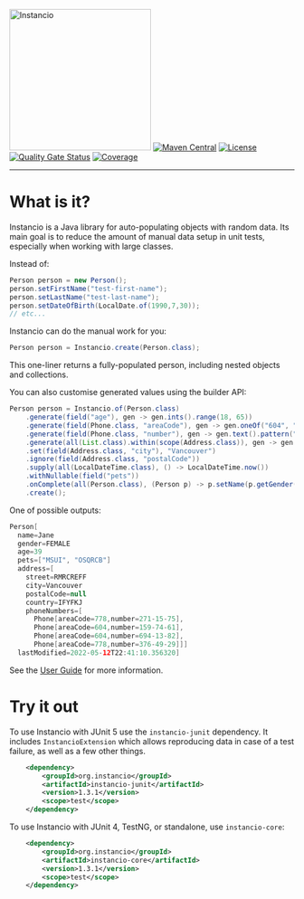 <img src="https://i.imgur.com/937nevX.png" alt="Instancio" width="250"/> [![Maven Central](https://img.shields.io/maven-central/v/org.instancio/instancio-core.svg)](https://search.maven.org/artifact/org.instancio/instancio-core/)
[![License](https://img.shields.io/badge/License-Apache_2.0-blue.svg)](https://opensource.org/licenses/Apache-2.0)
[![Quality Gate Status](https://sonarcloud.io/api/project_badges/measure?project=instancio_instancio&metric=alert_status)](https://sonarcloud.io/summary/new_code?id=instancio_instancio)
[![Coverage](https://sonarcloud.io/api/project_badges/measure?project=instancio_instancio&metric=coverage)](https://sonarcloud.io/summary/new_code?id=instancio_instancio)

---

# What is it?

Instancio is a Java library for auto-populating objects with random data.
Its main goal is to reduce the amount of manual data setup in unit tests,
especially when working with large classes.

Instead of:

```java
Person person = new Person();
person.setFirstName("test-first-name");
person.setLastName("test-last-name");
person.setDateOfBirth(LocalDate.of(1990,7,30));
// etc...
```

Instancio can do the manual work for you:

```java
Person person = Instancio.create(Person.class);
```

This one-liner returns a fully-populated person, including nested objects and collections.

You can also customise generated values using the builder API:

```java
Person person = Instancio.of(Person.class)
    .generate(field("age"), gen -> gen.ints().range(18, 65))
    .generate(field(Phone.class, "areaCode"), gen -> gen.oneOf("604", "778"))
    .generate(field(Phone.class, "number"), gen -> gen.text().pattern("#d#d#d-#d#d-#d#d"))
    .generate(all(List.class).within(scope(Address.class)), gen -> gen.collection().size(4))
    .set(field(Address.class, "city"), "Vancouver")
    .ignore(field(Address.class, "postalCode"))
    .supply(all(LocalDateTime.class), () -> LocalDateTime.now())
    .withNullable(field("pets"))
    .onComplete(all(Person.class), (Person p) -> p.setName(p.getGender() == Gender.MALE ? "John" : "Jane"))
    .create();
```

One of possible outputs:

```java
Person[
  name=Jane
  gender=FEMALE
  age=39
  pets=["MSUI", "OSQRCB"]
  address=[
    street=RMRCREFF
    city=Vancouver
    postalCode=null
    country=IFYFKJ
    phoneNumbers=[
      Phone[areaCode=778,number=271-15-75],
      Phone[areaCode=604,number=159-74-61],
      Phone[areaCode=604,number=694-13-82],
      Phone[areaCode=778,number=376-49-29]]]
  lastModified=2022-05-12T22:41:10.356320]
```

See the [User Guide](https://www.instancio.org/user-guide) for more information.

# Try it out

To use Instancio with JUnit 5 use the  `instancio-junit` dependency. It includes `InstancioExtension`
which allows reproducing data in case of a test failure, as well as a few other things.

```xml
    <dependency>
        <groupId>org.instancio</groupId>
        <artifactId>instancio-junit</artifactId>
        <version>1.3.1</version>
        <scope>test</scope>
    </dependency>
```

To use Instancio with JUnit 4, TestNG, or standalone, use `instancio-core`:

```xml
    <dependency>
        <groupId>org.instancio</groupId>
        <artifactId>instancio-core</artifactId>
        <version>1.3.1</version>
        <scope>test</scope>
    </dependency>
```
